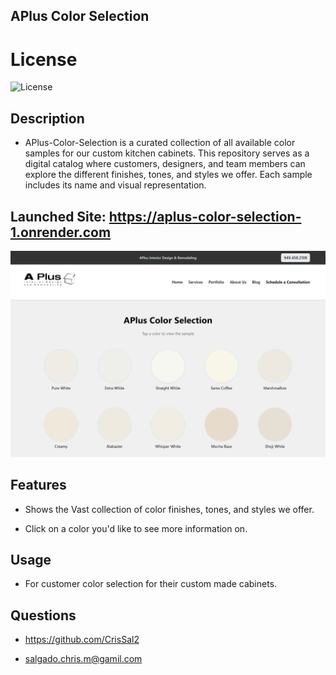 ## APlus Color Selection

  # License
  ![License](https://img.shields.io/badge/License-MIT-yellow.svg)
  
  
## Description
  
  - APlus-Color-Selection is a curated collection of all available color samples for our custom kitchen cabinets. This repository serves as a digital catalog where customers, designers, and team members can explore the different finishes, tones, and styles we offer. Each sample includes its name and visual representation.


## Launched Site: https://aplus-color-selection-1.onrender.com

![Webpage Preview](./public/site_preview.png)

  
## Features
  
  - Shows the Vast collection of color finishes, tones, and styles we offer.

  - Click on a color you'd like to see more information on.


## Usage
  
  - For customer color selection for their custom made cabinets.
  
  
## Questions
  
  - https://github.com/CrisSal2
  
  - salgado.chris.m@gamil.com
  

